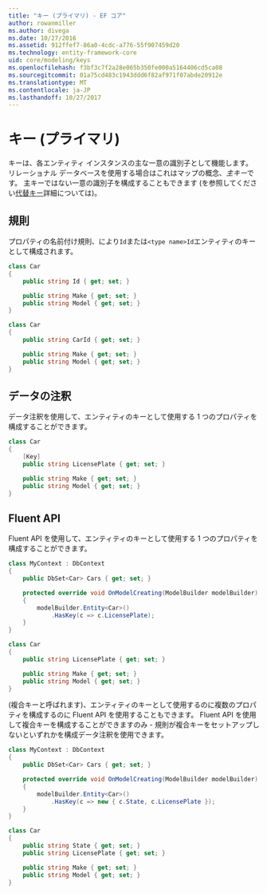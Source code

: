 ```yaml
---
title: "キー (プライマリ) - EF コア"
author: rowanmiller
ms.author: divega
ms.date: 10/27/2016
ms.assetid: 912ffef7-86a0-4cdc-a776-55f907459d20
ms.technology: entity-framework-core
uid: core/modeling/keys
ms.openlocfilehash: f3bf3c7f2a28e065b350fe000a5164406cd5ca08
ms.sourcegitcommit: 01a75cd483c1943ddd6f82af971f07abde20912e
ms.translationtype: MT
ms.contentlocale: ja-JP
ms.lasthandoff: 10/27/2017
---
```

# <a name="keys-primary"></a>キー (プライマリ)

キーは、各エンティティ インスタンスの主な一意の識別子として機能します。 リレーショナル データベースを使用する場合はこれはマップの概念、*主キー*です。 主キーではない一意の識別子を構成することもできます (を参照してください[代替キー](alternate-keys.md)詳細については)。

## <a name="conventions"></a>規則

プロパティの名前付け規則、により`Id`または`<type name>Id`エンティティのキーとして構成されます。

<!-- [!code-csharp[Main](samples/core/Modeling/Conventions/Samples/KeyId.cs?highlight=3)] -->
``` csharp
class Car
{
    public string Id { get; set; }

    public string Make { get; set; }
    public string Model { get; set; }
}
```

<!-- [!code-csharp[Main](samples/core/Modeling/Conventions/Samples/KeyTypeNameId.cs?highlight=3)] -->
``` csharp
class Car
{
    public string CarId { get; set; }

    public string Make { get; set; }
    public string Model { get; set; }
}
```

## <a name="data-annotations"></a>データの注釈

データ注釈を使用して、エンティティのキーとして使用する 1 つのプロパティを構成することができます。

<!-- [!code-csharp[Main](samples/core/Modeling/DataAnnotations/Samples/KeySingle.cs?highlight=3,4)] -->
``` csharp
class Car
{
    [Key]
    public string LicensePlate { get; set; }

    public string Make { get; set; }
    public string Model { get; set; }
}
```

## <a name="fluent-api"></a>Fluent API

Fluent API を使用して、エンティティのキーとして使用する 1 つのプロパティを構成することができます。

<!-- [!code-csharp[Main](samples/core/Modeling/FluentAPI/Samples/KeySingle.cs?highlight=7,8)] -->
``` csharp
class MyContext : DbContext
{
    public DbSet<Car> Cars { get; set; }

    protected override void OnModelCreating(ModelBuilder modelBuilder)
    {
        modelBuilder.Entity<Car>()
            .HasKey(c => c.LicensePlate);
    }
}

class Car
{
    public string LicensePlate { get; set; }

    public string Make { get; set; }
    public string Model { get; set; }
}
```

(複合キーと呼ばれます)、エンティティのキーとして使用するのに複数のプロパティを構成するのに Fluent API を使用することもできます。 Fluent API を使用して複合キーを構成することができますのみ - 規則が複合キーをセットアップしないといずれかを構成データ注釈を使用できます。

<!-- [!code-csharp[Main](samples/core/Modeling/FluentAPI/Samples/KeyComposite.cs?highlight=7,8)] -->
``` csharp
class MyContext : DbContext
{
    public DbSet<Car> Cars { get; set; }

    protected override void OnModelCreating(ModelBuilder modelBuilder)
    {
        modelBuilder.Entity<Car>()
            .HasKey(c => new { c.State, c.LicensePlate });
    }
}

class Car
{
    public string State { get; set; }
    public string LicensePlate { get; set; }

    public string Make { get; set; }
    public string Model { get; set; }
}
```
